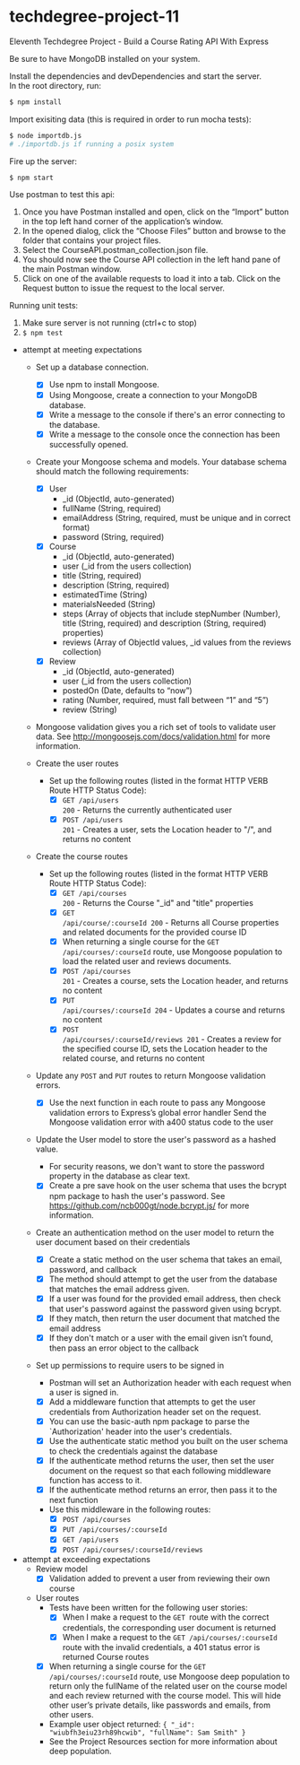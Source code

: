 # techdegree-project-11
Eleventh Techdegree Project - Build a Course Rating API With Express

Be sure to have MongoDB installed on your system.<br>

Install the dependencies and devDependencies and start the server.<br>
In the root directory, run:
```sh
$ npm install
```
Import exisiting data (this is required in order to run mocha tests):
```sh
$ node importdb.js 
# ./importdb.js if running a posix system
```
Fire up the server:
```sh
$ npm start
```
Use postman to test this api:<br>
<ol>
    <li>Once you have Postman installed and open, click on the “Import” button in the top left hand corner of the application’s window.</li>
    <li>In the opened dialog, click the “Choose Files” button and browse to the folder that contains your project files.</li>
    <li>Select the CourseAPI.postman_collection.json file.</li>
    <li>You should now see the Course API collection in the left hand pane of the main Postman window.</li>
    <li>Click on one of the available requests to load it into a tab. Click on the Request button to issue the request to the local server.</li>
</ol>


Running unit tests:
<ol>
    <li>Make sure server is not running (ctrl+c to stop)</li>
    <li>
        <code>$ npm test</code>
    </li>
</ol>


* attempt at meeting expectations
    * Set up a database connection.
        - [X] Use npm to install Mongoose.
        - [X] Using Mongoose, create a connection to your MongoDB database.
        - [X] Write a message to the console if there's an error connecting to the database.
        - [X] Write a message to the console once the connection has been successfully opened.

    * Create your Mongoose schema and models. Your database schema should match the following requirements:

        - [X] User
            <ul>
                <li>_id (ObjectId, auto-generated)</li>
                <li>fullName (String, required)</li>
                <li>emailAddress (String, required, must be unique and in correct format)</li>
                <li>password (String, required)</li>
            </ul>
        - [X] Course
            <ul>
                <li>_id (ObjectId, auto-generated)</li>
                <li>user (_id from the users collection)</li>
                <li>title (String, required)</li>
                <li>description (String, required)</li>
                <li>estimatedTime (String)</li>
                <li>materialsNeeded (String)</li>
                <li>steps (Array of objects that include stepNumber (Number), title (String, required) and description (String, required) properties)</li>
                <li>reviews (Array of ObjectId values, _id values from the reviews collection)</li>
            </ul>
        - [X] Review
            <ul>
            <li>_id (ObjectId, auto-generated)</li>
            <li>user (_id from the users collection)</li>
            <li>postedOn (Date, defaults to “now”)</li>
            <li>rating (Number, required, must fall between “1” and “5”)</li>
            <li>review (String)</li>
            </ul>
    * Mongoose validation gives you a rich set of tools to validate user data. See http://mongoosejs.com/docs/validation.html for more information.

    * Create the user routes

        * Set up the following routes (listed in the format HTTP VERB Route HTTP Status Code):
            - [X] <code>GET /api/users 200</code> - Returns the currently authenticated user
            - [X] <code>POST /api/users 201</code> - Creates a user, sets the Location header to "/", and returns no content

    * Create the course routes

        * Set up the following routes (listed in the format HTTP VERB Route HTTP Status Code):
            - [X] <code>GET /api/courses 200</code> - Returns the Course "_id" and "title" properties
            - [X] <code>GET /api/course/:courseId 200</code> - Returns all Course properties and related documents for the provided course ID
            - [X] When returning a single course for the <code>GET /api/courses/:courseId</code> route, use Mongoose population to load the related user and reviews documents.
            - [X] <code>POST /api/courses 201</code> - Creates a course, sets the Location header, and returns no content
            - [X] <code>PUT /api/courses/:courseId 204</code> - Updates a course and returns no content
            - [X] <code>POST /api/courses/:courseId/reviews 201</code> - Creates a review for the specified course ID, sets the Location header to the related course, and returns no content

    * Update any <code>POST</code> and <code>PUT</code> routes to return Mongoose validation errors.

        - [X] Use the next function in each route to pass any Mongoose validation errors to Express’s global error handler
        Send the Mongoose validation error with a400 status code to the user

    * Update the User model to store the user's password as a hashed value.

        * For security reasons, we don't want to store the password property in the database as clear text.
        - [X] Create a pre save hook on the user schema that uses the bcrypt npm package to hash the user's password.
        See https://github.com/ncb000gt/node.bcrypt.js/ for more information.

    * Create an authentication method on the user model to return the user document based on their credentials

        - [X] Create a static method on the user schema that takes an email, password, and callback
        - [X] The method should attempt to get the user from the database that matches the email address given.
        - [X] If a user was found for the provided email address, then check that user's password against the password given using bcrypt.
        - [X] If they match, then return the user document that matched the email address
        - [X] If they don't match or a user with the email given isn’t found, then pass an error object to the callback

    * Set up permissions to require users to be signed in
        * Postman will set an Authorization header with each request when a user is signed in.
        - [X] Add a middleware function that attempts to get the user credentials from Authorization header set on the request.
        - [X] You can use the basic-auth npm package to parse the `Authorization' header into the user's credentials.
        - [X] Use the authenticate static method you built on the user schema to check the credentials against the database
        - [X] If the authenticate method returns the user, then set the user document on the request so that each following middleware function has access to it.
        - [X] If the authenticate method returns an error, then pass it to the next function
        * Use this middleware in the following routes:
            - [X] ```POST /api/courses```
            - [X] ```PUT /api/courses/:courseId```
            - [X] ```GET /api/users```
            - [X] ```POST /api/courses/:courseId/reviews```

* attempt at exceeding expectations
    * Review model
        - [X] Validation added to prevent a user from reviewing their own course
    * User routes
        * Tests have been written for the following user stories:
            - [X] When I make a request to the <code>GET </code>route with the correct credentials, the corresponding user document is returned
            - [X] When I make a request to the <code>GET /api/courses/:courseId</code> route with the invalid credentials, a 401 status error is returned
    Course routes
        - [X] When returning a single course for the <code>GET /api/courses/:courseId</code> route, use Mongoose deep population to return only the fullName of the related user on the course model and each review returned with the course model. This will hide other user’s private details, like passwords and emails, from other users.
        * Example user object returned: <code>{ "_id": "wiubfh3eiu23rh89hcwib", "fullName": Sam Smith" } </code>
        * See the Project Resources section for more information about deep population.

